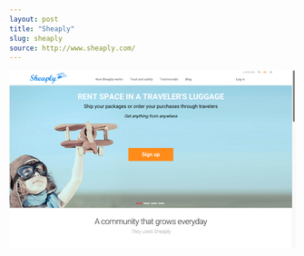 ```yaml
---
layout: post
title: "Sheaply"
slug: sheaply
source: http://www.sheaply.com/
---
```


<img src="/screenshots/sheaply.png">
